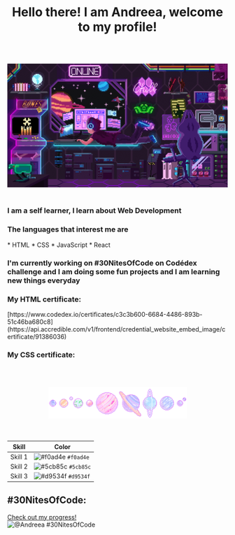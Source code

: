 <div align="center">
   <h1>Hello there! I am Andreea, welcome to my profile!</h1>
</div>

<br><br>

![Space programmer](head-img.gif)
<br><br>


<!--
- 🔭 I’m currently working on ...
- 🌱 I’m currently learning ...
- 👯 I’m looking to collaborate on ...
- 🤔 I’m looking for help with ...
- 💬 Ask me about ...
- 📫 How to reach me: ...
- 😄 Pronouns: ...
- ⚡ Fun fact: ...
-->

<h3> I am a self learner, I learn about Web Development</h3>
<h3> The languages that interest me are </h3>
* HTML
* CSS
* JavaScript
* React

<h3>I'm currently working on #30NitesOfCode on Codédex challenge and I am doing some fun projects and I am learning new things everyday</h3>
<h3>My HTML certificate:</h3> [https://www.codedex.io/certificates/c3c3b600-6684-4486-893b-51c46ba680c8](https://api.accredible.com/v1/frontend/credential_website_embed_image/certificate/91386036)
<h3>My CSS certificate:</h3> 


<br><br>
<div align="center">
    <img src="planets.gif" alt="planets">
</div>
<br><br>


| Skill   | Color      |
|---------|------------|
| Skill 1 | ![#f0ad4e](https://via.placeholder.com/15/f0ad4e/000000?text=+) `#f0ad4e` |
| Skill 2 | ![#5cb85c](https://via.placeholder.com/15/5cb85c/000000?text=+) `#5cb85c` |
| Skill 3 | ![#d9534f](https://via.placeholder.com/15/d9534f/000000?text=+) `#d9534f` |





## #30NitesOfCode:
  [Check out my progress!](https://www.codedex.io/@Andreea/30-nites-of-code)  
  ![@Andreea #30NitesOfCode](https://www.codedex.io/api/petStatus?user=Andreea)

